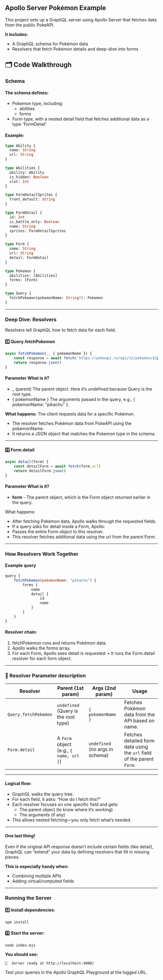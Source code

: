 ## Apollo Server Pokémon Example

This project sets up a GraphQL server using Apollo Server that fetches data from the public PokeAPI.

**It includes:**

- A GraphQL schema for Pokémon data
- Resolvers that fetch Pokémon details and deep-dive into forms


## 🗂 Code Walkthrough

### Schema

#### The schema defines:
- Pokemon type, including:
  - abilities
  - forms
- Form type, with a nested detail field that fetches additional data as a type 'FormDetail'

#### Example:

```graphql
type Ability {
  name: String
  url: String
}

type Abilities {
  ability: Ability
  is_hidden: Boolean
  slot: Int
}

type FormDetailSprites {
  front_default: String
}

type FormDetail {
  id: Int
  is_battle_only: Boolean
  name: String
  sprites: FormDetailSprites
}

type Form {
  name: String
  url: String
  detail: FormDetail
}

type Pokemon {
  abilities: [Abilities]
  forms: [Form]
}

type Query {
  fetchPokemon(pokemonName: String!): Pokemon
}
```
---
### Deep Dive: Resolvers

Resolvers tell GraphQL how to fetch data for each field.

#### 1️⃣ Query.fetchPokemon

```javascript
async fetchPokemon(_, { pokemonName }) {
    const response = await fetch(`https://pokeapi.co/api/v2/pokemon/${pokemonName}`)
    return response.json()
}
```

#### Parameter	What is it?
- _ (parent)	The parent object. Here it’s undefined because Query is the root type.
- { pokemonName }	The arguments passed in the query, e.g., { pokemonName: "pikachu" }.

**What happens:**
The client requests data for a specific Pokémon.
- The resolver fetches Pokémon data from PokeAPI using the pokemonName.
- It returns a JSON object that matches the Pokemon type in the schema.

---

#### 2️⃣ Form.detail

```javascript
async detail(form) {
    const detailForm = await fetch(form.url)
    return detailForm.json()
}
```
#### Parameter	What is it?
- **form**	- The parent object, which is the Form object returned earlier in the query.

What happens:
- 	After fetching Pokémon data, Apollo walks through the requested fields.
-	If a query asks for detail inside a Form, Apollo:
-	Passes the entire Form object to this resolver.
-	This resolver fetches additional data using the url from the parent Form.


---
### How Resolvers Work Together

#### Example query

```js
query {
    fetchPokemon(pokemonName: "pikachu") {
        forms {
            name
            detail {
                id
                name
            }
        }
    }
}
```

####  Resolver chain:
1.	fetchPokemon runs and returns Pokémon data.
2.	Apollo walks the forms array.
3.	For each Form, Apollo sees detail is requested:
•	It runs the Form.detail resolver for each form object.

---

### 🔑 Resolver Parameter description

| **Resolver**          | **Parent (1st param)**                         | **Args (2nd param)**                | **Usage**                                                                  |
|-----------------------|------------------------------------------------|-------------------------------------|----------------------------------------------------------------------------|
| `Query.fetchPokemon`  | `undefined` (Query is the root type)           | `{ pokemonName }`                   | Fetches Pokémon data from the API based on name.                           |
| `Form.detail`         | A `Form` object (e.g., `{ name, url }`)        | `undefined` (no args in schema)     | Fetches detailed form data using the `url` field of the parent `Form`.     |
---

#### Logical flow:

- GraphQL walks the query tree.
- For each field, it asks: “How do I fetch this?”
- Each resolver focuses on one specific field and gets:
    - The parent object (to know where it’s working)
    - The arguments (if any)
- This allows nested fetching—you only fetch what’s needed.

---
#### One last thing!

Even if the original API response doesn’t include certain fields (like detail), GraphQL can “extend” your data by defining resolvers that fill in missing pieces.

**This is especially handy when:**
- Combining multiple APIs
- Adding virtual/computed fields

---

### Running the Server

#### 1️⃣ Install dependencies:

`npm install`

#### 2️⃣ Start the server:

`node index.mjs`

**You should see:**

`🚀  Server ready at http://localhost:4000/`

Test your queries in the Apollo GraphQL Playground at the logged URL.
